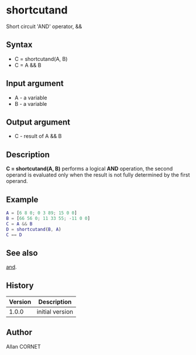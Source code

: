 # shortcutand

Short circuit 'AND' operator, &&

## Syntax

- C = shortcutand(A, B)
- C = A && B

## Input argument

- A - a variable
- B - a variable

## Output argument

- C - result of A && B

## Description

  <p><b>C = shortcutand(A, B)</b> performs a logical <b>AND</b> operation, the second operand is evaluated only when the result is not fully determined by the first operand.</p>

## Example

```matlab
A = [6 8 0; 0 3 89; 15 0 0]
B = [66 56 0; 11 33 55; -11 0 0]
C = A && B
D = shortcutand(B, A)
C == D
```

## See also

[and](and.md).

## History

| Version | Description     |
| ------- | --------------- |
| 1.0.0   | initial version |

## Author

Allan CORNET
